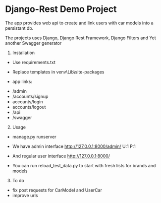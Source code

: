 # Django-Rest Demo Project

The app provides web api to create and link users with car models into a persistant db. 

The projects uses Django, Django Rest Framework, Django Filters and Yet another Swagger generator


1. Installation

- Use requirements.txt

- Replace templates in venv\Lib\site-packages
- app links:
* /admin
* /accounts/signup
* accounts/login
* accounts/logout
* /api
* /swagger


2. Usage

- manage.py runserver

- We have admin interface
http://127.0.0.1:8000/admin/
U:1 P:1

- And regular user interface
http://127.0.0.1:8000/

- You can run reload_test_data.py to start with fresh lists for brands and models

3. To do

- fix post requests for CarModel and UserCar
- improve urls
